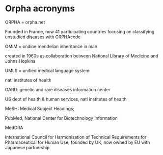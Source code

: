 # Orpha acronyms

ORPHA = orpha.net

Founded in France, now 41 participating countries focusing on classifying unstudied diseases with ORPHAcode

OMIM = ondine mendelian inheritance in man

created in 1960s as collaboration between National Library of Medicine and Johns Hopkins

UMLS = unified medical language system

natl institutes of health

GARD: genetic and rare diseases information center

US dept of health & human services, natl institutes of health

MeSH: Medical Subject Headings; 

PubMed, National Center for Biotechnology Information

MedDRA

International Council for Harmonisation of Technical Requirements for Pharmaceutical for Human Use; founded by UK, now owned by EU with Japanese partnership